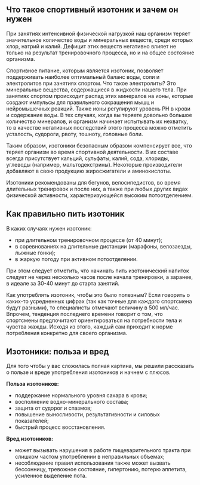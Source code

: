 ## Что такое спортивный изотоник и зачем он нужен

При занятиях интенсивной физической нагрузкой наш организм теряет значительное количество воды и минеральных веществ, среди которых хлор, натрий и калий. Дефицит этих веществ негативно влияет не только на результат тренировочного процесса, но и на общее состояние организма.

Спортивное питание, которым является изотоник, позволяет поддерживать наиболее оптимальный баланс воды, соли и электролитов при занятиях спортом. Что такое электролиты? Это минеральные вещества, содержащиеся в жидкости нашего тела. При занятиях спортом происходит распад этих минералов на ионы, которые создают импульсы для правильного сокращения мышц и нейромышечных реакций. Также ионы регулируют уровень PH в крови и содержание воды. В тех случаях, когда вы теряете довольно большое количество минералов, и организм начинает испытывать их нехватку, то в качестве негативных последствий этого процесса можно отметить усталость, судороги, рвоту, тошноту, головные боли.

Таким образом, изотоники безопасным образом компенсирует все, что теряет организм во время спортивной деятельности. В их составе всегда присутствует кальций, сульфаты, калий, сода, хлориды, углеводы (например, мальтодекстрины). Некоторые производители добавляют в свою продукцию жиросжигатели и аминокислоты.

Изотоники рекомендованы для бегунов, велосипедистов, во время длительных тренировок и после них, а также при любых других видах физической активности, характеризующейся высоким потоотделением.

## Как правильно пить изотоник
В каких случаях нужен изотоник:  

- при длительном тренировочном процессе (от 40 минут);
- в соревнованиях на длительные дистанции (марафоны, велозаезды, лыжные гонки);
- в жаркую погоду при активном потоотделении.

При этом следует отметить, что начинать пить изотонический напиток следует не через несколько часов после начала тренировки, а заранее, в идеале за 30-40 минут до старта занятий.

Как употреблять изотоник, чтобы это было полезным? Если говорить о каких-то усредненных цифрах (так как точные для каждого спортсмена будут разными), то специалисты отмечают величину в 500 мл/час. Впрочем, тенденция последнего времени говорит о том, что спортсмены предпочитают ориентироваться на потребности тела и чувства жажды. Исходя из этого, каждый сам приходит к норме потребления конкретно для своего организма.

## Изотоники: польза и вред

Для того чтобы у вас сложилась полная картина, мы решили рассказать о пользе и вреде употребления изотоников и начнем с плюсов.

**Польза изотоников:**  

- поддержание нормального уровня сахара в крови;
- восполнение водно-минерального состава;
- защита от судорог и спазмов;
- повышение выносливости, результативности и силовых показателей;
- быстрый процесс восстановления.

**Вред изотоников:**  

- может вызывать нарушения в работе пищеварительного тракта при слишком частом употреблении в неправильных объемах;
- несоблюдение правил использования также может вызвать бессонницу, тревожное состояние, гипертонию, потерю аппетита, усиленное выделение пота.